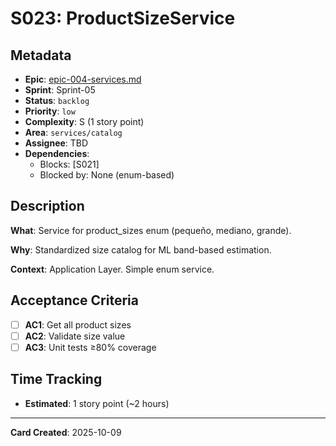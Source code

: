# S023: ProductSizeService

## Metadata

- **Epic**: [epic-004-services.md](../../02_epics/epic-004-services.md)
- **Sprint**: Sprint-05
- **Status**: `backlog`
- **Priority**: `low`
- **Complexity**: S (1 story point)
- **Area**: `services/catalog`
- **Assignee**: TBD
- **Dependencies**:
    - Blocks: [S021]
    - Blocked by: None (enum-based)

## Description

**What**: Service for product_sizes enum (pequeño, mediano, grande).

**Why**: Standardized size catalog for ML band-based estimation.

**Context**: Application Layer. Simple enum service.

## Acceptance Criteria

- [ ] **AC1**: Get all product sizes
- [ ] **AC2**: Validate size value
- [ ] **AC3**: Unit tests ≥80% coverage

## Time Tracking

- **Estimated**: 1 story point (~2 hours)

---
**Card Created**: 2025-10-09
